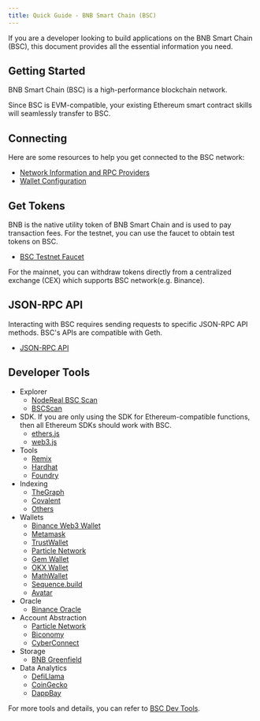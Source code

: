 ```yaml
---
title: Quick Guide - BNB Smart Chain (BSC)
---
```


If you are a developer looking to build applications on the BNB Smart Chain (BSC), this document provides all the essential information you need.

## Getting Started

BNB Smart Chain (BSC) is a high-performance blockchain network.

Since BSC is EVM-compatible, your existing Ethereum smart contract skills will seamlessly transfer to BSC.

## Connecting

Here are some resources to help you get connected to the BSC network:

- [Network Information and RPC Providers](json_rpc/json-rpc-endpoint.md)
- [Wallet Configuration](./wallet-configuration.md)

## Get Tokens

BNB is the native utility token of BNB Smart Chain and is used to pay transaction fees. For the testnet, you can use the faucet to obtain test tokens on BSC.

- [BSC Testnet Faucet](./faucet.md)

For the mainnet, you can withdraw tokens directly from a centralized exchange (CEX) which supports BSC network(e.g. Binance).

## JSON-RPC API

Interacting with BSC requires sending requests to specific JSON-RPC API methods. BSC's APIs are compatible with Geth.
- [JSON-RPC API](json_rpc/json-rpc-endpoint.md)

## Developer Tools
- Explorer
    - [NodeReal BSC Scan](https://bsctrace.com/)
    - [BSCScan](https://bscscan.com/)
- SDK. If you are only using the SDK for Ethereum-compatible functions, then all Ethereum SDKs should work with BSC.
    - [ethers.js](https://docs.ethers.io)
    - [web3.js](https://web3js.readthedocs.io)
- Tools
    - [Remix](https://remix.ethereum.org)
    - [Hardhat](https://hardhat.org)
    - [Foundry](https://book.getfoundry.sh/)
- Indexing
    - [TheGraph](https://thegraph.com/)
    - [Covalent](https://www.covalenthq.com)
    - [Others](https://www.alchemy.com/dapps/list-of/indexing-tools-on-ethereum)
- Wallets
    - [Binance Web3 Wallet](https://www.binance.com/en/web3wallet)
    - [Metamask](https://metamask.io/)
    - [TrustWallet](https://trustwallet.com/)
    - [Particle Network](https://wallet.particle.network/)
    - [Gem Wallet](https://gemwallet.com/)
    - [OKX Wallet](https://www.okx.com/nl/web3)
    - [MathWallet](https://mathwallet.org/en-us/)
    - [Sequence.build](https://sequence.build/landing)
    - [Avatar](https://avatarwallet.io/)
- Oracle
    - [Binance Oracle](https://oracle.binance.com/docs/)
- Account Abstraction
    - [Particle Network](https://wallet.particle.network/)
    - [Biconomy](https://docs.biconomy.io/supportedchains/)
    - [CyberConnect](https://cyberconnect.me/)
- Storage
    - [BNB Greenfield](https://greenfield.bnbchain.org/en)
- Data Analytics
    - [DefiLlama](https://defillama.com/chain/BSC)
    - [CoinGecko](https://www.coingecko.com/en/chains/binance-smart-chain)
    - [DappBay](https://dappbay.bnbchain.org/ranking/chain/bnb-smart-chain)

For more tools and details, you can refer to [BSC Dev Tools](https://www.bnbchain.org/en/dev-tools).
